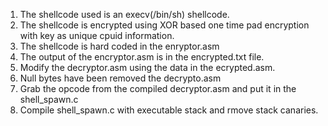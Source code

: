 1. The shellcode used is an execv(/bin/sh) shellcode.
2. The shellcode is encrypted using XOR based one time pad encryption with key as unique cpuid information.
3. The shellcode is hard coded in the enryptor.asm
3. The output of the encryptor.asm is in the encrypted.txt file. 
4. Modify the decryptor.asm using the data in the ecrypted.asm.
5. Null bytes have been removed the decrypto.asm
6. Grab the opcode from the compiled decryptor.asm and put it in the shell_spawn.c
7. Compile shell_spawn.c with executable stack and rmove stack canaries.
